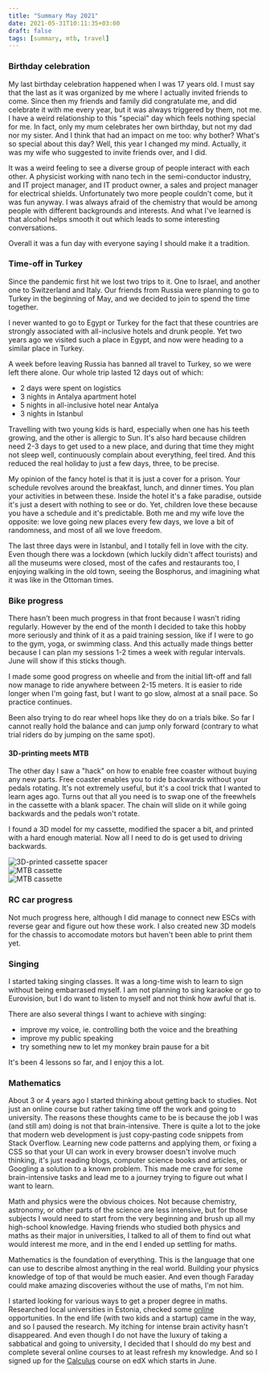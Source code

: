 ```yaml
---
title: "Summary May 2021"
date: 2021-05-31T10:11:35+03:00
draft: false
tags: [summary, mtb, travel]
---
```

### Birthday celebration

My last birthday celebration happened when I was 17 years old. I must say that the last as it was organized by me where
I actually invited friends to come. Since then my friends and family did congratulate me, and did celebrate it with me
every year, but it was always triggered by them, not me. I have a weird relationship to this "special" day which feels
nothing special for me. In fact, only my mum celebrates her own birthday, but not my dad nor my sister. And I think that
had an impact on me too: why bother? What's so special about this day? Well, this year I changed my mind. Actually, it
was my wife who suggested to invite friends over, and I did.

It was a weird feeling to see a diverse group of people interact with each other. A physicist working with nano tech in
the semi-conductor industry, and IT project manager, and IT product owner, a sales and project manager for electrical
shields. Unfortunately two more people couldn't come, but it was fun anyway. I was always afraid of the chemistry that
would be among people with different backgrounds and interests. And what I've learned is that alcohol helps smooth it
out which leads to some interesting conversations.

Overall it was a fun day with everyone saying I should make it a tradition.

### Time-off in Turkey

Since the pandemic first hit we lost two trips to it. One to Israel, and another one to Switzerland and Italy. Our friends
from Russia were planning to go to Turkey in the beginning of May, and we decided to join to spend the time together.

I never wanted to go to Egypt or Turkey for the fact that these countries are strongly associated with all-inclusive
hotels and drunk people. Yet two years ago we visited such a place in Egypt, and now were heading to a similar place
in Turkey.

A week before leaving Russia has banned all travel to Turkey, so we were left there alone. Our whole trip lasted 12 days
out of which:

- 2 days were spent on logistics
- 3 nights in Antalya apartment hotel
- 5 nights in all-inclusive hotel near Antalya
- 3 nights in Istanbul

Travelling with two young kids is hard, especially when one has his teeth growing, and the other is allergic to Sun.
It's also hard because children need 2-3 days to get used to a new place, and during that time they might not sleep
well, continuously complain about everything, feel tired. And this reduced the real holiday to just a few days, three,
to be precise.

My opinion of the fancy hotel is that it is just a cover for a prison. Your schedule revolves around the breakfast,
lunch, and dinner times. You plan your activities in between these. Inside the hotel it's a fake paradise, outside it's
just a desert with nothing to see or do. Yet, children love these because you have a schedule and it's predictable. Both
me and my wife love the opposite: we love going new places every few days, we love a bit of randomness, and most of all
we love freedom.

The last three days were in Istanbul, and I totally fell in love with the city. Even though there was a lockdown (which
luckily didn't affect tourists) and all the museums were closed, most of the cafes and restaurants too, I enjoying walking
in the old town, seeing the Bosphorus, and imagining what it was like in the Ottoman times.

### Bike progress

There hasn't been much progress in that front because I wasn't riding regularly. However by the end of the month I
decided to take this hobby more seriously and think of it as a paid training session, like if I were to go to the gym,
yoga, or swimming class. And this actually made things better because I can plan my sessions 1-2 times a week with regular
intervals. June will show if this sticks though.

I made some good progress on wheelie and from the initial lift-off and fall now manage to ride anywhere between 2-15
meters. It is easier to ride longer when I'm going fast, but I want to go slow, almost at a snail pace. So practice
continues.

Been also trying to do rear wheel hops like they do on a trials bike. So far I cannot really hold the balance and can
jump only forward (contrary to what trial riders do by jumping on the same spot).

#### 3D-printing meets MTB

The other day I saw a "hack" on how to enable free coaster without buying any new parts. Free coaster enables you to
ride backwards without your pedals rotating. It's not extremely useful, but it's a cool trick that I wanted to learn
ages ago. Turns out that all you need is to swap one of the freewhels in the cassette with a blank spacer. The chain
will slide on it while going backwards and the pedals won't rotate.

I found a 3D model for my cassette, modified the spacer a bit, and printed with a hard enough material. Now all I need
to do is get used to driving backwards.

<div class="my-slider">
  <div><img src="/images/mtb/cassette-spacer.jpg" alt="3D-printed cassette spacer" /></div>
  <div><img src="/images/mtb/cassette-1.jpg" alt="MTB cassette" /></div>
  <div><img src="/images/mtb/cassette-2.jpg" alt="MTB cassette" /></div>
</div>

### RC car progress

Not much progress here, although I did manage to connect new ESCs with reverse gear and figure out how these work.
I also created new 3D models for the chassis to accomodate motors but haven't been able to print them yet.

### Singing

I started taking singing classes. It was a long-time wish to learn to sign without being embarrased myself. I am not
planning to sing karaoke or go to Eurovision, but I do want to listen to myself and not think how awful that is.

There are also several things I want to achieve with singing:

- improve my voice, ie. controlling both the voice and the breathing
- improve my public speaking
- try something new to let my monkey brain pause for a bit

It's been 4 lessons so far, and I enjoy this a lot.

### Mathematics

About 3 or 4 years ago I started thinking about getting back to studies. Not just an online course but rather taking
time off the work and going to university. The reasons these thoughts came to be is because the job I was (and still am)
doing is not that brain-intensive. There is quite a lot to the joke that modern web development is just copy-pasting
code snippets from Stack Overflow. Learning new code patterns and applying them, or fixing a CSS so that your UI can
work in every browser doesn't involve much thinking, it's just reading blogs, computer science books and articles, or
Googling a solution to a known problem. This made me crave for some brain-intensive tasks and lead me to a journey trying
to figure out what I want to learn.

Math and physics were the obvious choices. Not because chemistry, astronomy, or other parts of the science are less
intensive, but for those subjects I would need to start from the very beginning and brush up all my high-school knowledge.
Having friends who studied both physics and maths as their major in universities, I talked to all of them to find out
what would interest me more, and in the end I ended up settling for maths.

Mathematics is the foundation of everything. This is the language that one can use to describe almost anything in the
real world. Building your physics knowledge of top of that would be much easier. And even though Faraday could make
amazing discoveries without the use of maths, I'm not him.

I started looking for various ways to get a proper degree in maths. Researched local universities in Estonia, checked
some [online](https://news.ycombinator.com/item?id=22853921) opportunities. In the end life (with two kids and a startup)
came in the way, and so I paused the research. My itching for intense brain activity hasn't disappeared. And
even though I do not have the luxury of taking a sabbatical and going to university, I decided that I should do my best
and complete several online courses to at least refresh my knowledge. And so I signed up for the [Calculus](https://www.edx.org/xseries/mitx-18.01x-single-variable-calculus)
course on edX which starts in June.

<script type="text/javascript" src="/js/tiny-slider-2.9.2.min.js"></script>
<script type="application/javascript">
var slider = tns({
    container: '.my-slider',
    autoplay: false,
    navPosition: 'bottom',
    controlsPosition: 'bottom',
    controlsText: ['&#10094;', '&#10095;'],
    center: true,
  });
</script>
